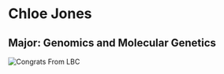 # Chloe Jones

## Major: Genomics and Molecular Genetics

<img class="markdownImage" src="./markdownAssetPath/Congrats-from-LBC.png" alt="Congrats From LBC"/>